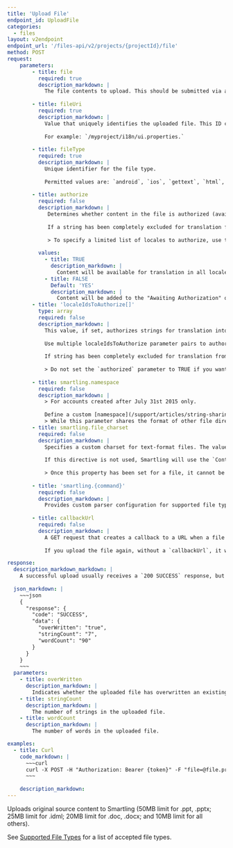 ```yaml
---
title: 'Upload File'
endpoint_id: UploadFile
categories:
  - files
layout: v2endpoint
endpoint_url: '/files-api/v2/projects/{projectId}/file'
method: POST 
request:
    parameters:
        - title: file
          required: true
          description_markdown: |
            The file contents to upload. This should be submitted via a multipart/form-data POST request.
      
        - title: fileUri
          required: true
          description_markdown: |
            Value that uniquely identifies the uploaded file. This ID can be used to request the file back. We recommend you use file path + file name, similar to how version control systems identify the file. 
            
            For example: `/myproject/i18n/ui.properties.`
            
        - title: fileType
          required: true
          description_markdown: |
            Unique identifier for the file type. 
            
            Permitted values are: `android`, `ios`, `gettext`, `html`, `javaProperties`, `yaml`, `xliff`, `xml`, `json`, `docx`, `pptx`, `xlsx`, `idml`, `qt`, `resx`, `plaintext`, `cvs`, or `stringsdict`.'
            
        - title: authorize
          required: false
          description_markdown: |
             Determines whether content in the file is authorized (available for translation) in all locales upon submitting the file via the Smartling Dashboard. An error message will return if there are insufficient translation funds and authorized is set to true. 
            
             If a string has been completely excluded for translation from all languages, or excluded from translation for a specific language, `authorize` will NOT authorize it. 
            
             > To specify a limited list of locales to authorize, use the `localeIdsToAuthorize[]` parameter.
            
          values:
            - title: TRUE
              description_markdown: |
                Content will be available for translation in all locales on upload'
            - title: FALSE
              Default: 'YES'
              description_markdown: |
                Content will be added to the "Awaiting Authorization" queue on upload        
        - title: 'localeIdsToAuthorize[]'
          type: array
          required: false
          description_markdown: |
            This value, if set, authorizes strings for translation into specific locales. Use the project/locale/list call to get the list of locales for the project or see them in the dashboard on the API settings page. 
            
            Use multiple localeIdsToAuthorize parameter pairs to authorize more than one locale. You can add languages by uploading the file again and indicating the language to authorize with `localeIdsToAuthorize` or all languages with `authorized`, or in the dashboard using the "Show Partially Authorized" filter option from the Awaiting Authorization list. 
            
            If string has been completely excluded for translation from all languages, or excluded from translation for a specific language, `localesIdsToAuthorize` will NOT authorize it. 
            
            > Do not set the `authorized` parameter to TRUE if you want to specify individual locales to authorize. Submitting an upload with both of these parameters set will result in a validation error.
            
        - title: smartling.namespace
          required: false
          description_markdown: |
            > For accounts created after July 31st 2015 only. 
            
            Define a custom [namespace](/support/articles/string-sharing-namespaces/) for the file. This works for Application Resource Files only. For Business Documents, see [Update File](/support/articles/managing-business-documents/#updating-files). 
            > While this parameter shares the format of other file directives, it will not work as an inline directive and must be specified in the API call.'
        - title: smartling.file_charset
          required: false
          description_markdown: |
            Specifies a custom charset for text-format files. The value should be the name of the character set. See a full list of supported character sets [here](http://docs.oracle.com/javase/6/docs/technotes/guides/intl/encoding.doc.html).
            
            If this directive is not used, Smartling will use the `Content-Type` request header to determine if the content is encoded with UTF-16, UTF-16B or UTF-16LE. If there is no `Content-Type` header, Smartling will examine the file for UTF-16 characters. If none are detected, UTF-8 encoding will be used.
            
            > Once this property has been set for a file, it cannot be changed. If you reupload the file, it will use the original charset, even if you change the directive. An error will be returned if this directive is used when uploading binary-format file types, such as Office or IDML files.
            
        - title: 'smartling.{command}'
          required: false
          description_markdown: |
            Provides custom parser configuration for supported file types. See [Supported File Types](/developers/supported-file-types/) for more details.
            
        - title: callbackUrl
          required: false
          description_markdown: |
            A GET request that creates a callback to a URL when a file is 100% published for a locale. The callback gives the fileUri and locale with the format `http[/s]://your.url?locale=xx-XX&fileUri=your.file`. 
            
            If you upload the file again, without a `callbackUrl`, it will remove any previous `callbackUrl` for that file. The [RequestBin](http://requestb.in) service is a convenient way to test callback URLs. RequestBin generates a short-lived disposable URL that displays all posted requests.'

response:
  description_markdown_markdown: | 
    A successful upload usually receives a `200 SUCCESS` response, but if the upload is not complete after a minute, a `202 ACCEPTED` response will be sent. See [Response Format](/developers/API/v2/Response-Format) for more details.
    
  json_markdown: |
    ~~~json
    {
      "response": {
        "code": "SUCCESS",
        "data": {
          "overWritten": "true",
          "stringCount": "7",
          "wordCount": "90"
        }
      }
    }
    ~~~
  parameters:
    - title: overWritten
      description_markdown: |
        Indicates whether the uploaded file has overwritten an existing file; either `true` or `false`.
    - title: stringCount
      description_markdown: |
        The number of strings in the uploaded file.
    - title: wordCount
      description_markdown: |
        The number of words in the uploaded file.

examples:
  - title: Curl
    code_markdown: |
      ~~~curl
      curl -X POST -H "Authorization: Bearer {token}" -F "file=@file.properties;type=text/plain" -F "fileUri=file.properties"  -F "fileType=javaProperties" 'https://api.smartling.com/files-api/v2/projects/{projectId}/file'
      ~~~
       
    description_markdown:
---
```


Uploads original source content to Smartling (50MB limit for .ppt, .pptx; 25MB limit for .idml; 20MB limit for .doc, .docx; and 10MB limit for all others).
  
See [Supported File Types](/developers/Supported-File-Types) for a list of accepted file types.

